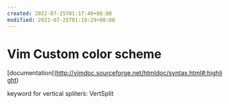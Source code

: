 ```yaml
---
created: 2022-07-25T01:17:40+08:00
modified: 2022-07-25T01:18:29+08:00
---
```


# Vim Custom color scheme

[documentation[(http://vimdoc.sourceforge.net/htmldoc/syntax.html#:highlight)

keyword for vertical spliters:
VertSplit

